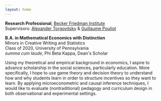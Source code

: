 ```yaml
---
layout: home
---
```


**Research Professional**,
[Becker Friedman Institute](https://bfi.uchicago.edu)<br/>
Supervisors: [Alexander Torgovitsky](https://a-torgovitsky.github.io) & [Guillaume Pouliot](https://sites.google.com/site/guillaumeallairepouliot/)<br/>

**B.A. in Mathematical Economics with Distinction**<br/>
Minors in Creative Writing and Statistics<br/>
Class of 2020, University of Pennsylvania<br/>
*summa cum laude*, Phi Beta Kappa, Dean's Scholar

<!-- **Research Interests**<br/> -->
<!-- *Economics*: Microeconometrics, Causal Inference, Game Theory, Market Design, Decision Theory<br/>
*Education*: Incentive Design, Curriculum Design, Pedagogical Evaluation<br/>
*Other*: Decision-Making during Pandemics -->
<!-- I aspire to advance methodological scholarship in causal inference, microeconometrics, and machine learning for greater understanding of the social sciences, particularly education, in conjunction with my interests in game theory, decision theory, and market design. -->
<!-- My main interests in economics exist at the intersection of theory and application to include the subjects of microeconometrics, game theory, market design, and decision theory. I am also interested in applying my economics POV to the field of education. In particular, -->
Using my theoretical and empirical background in economics, I aspire to advance scholarship in the social sciences, particularly education. More specifically, I hope to use game theory and decision theory to understand how and why students learn in order to structure incentives so they want to learn. By applying microeconometric and causal inference techniques, I would like to evaluate (nontraditional) pedagogy and curriculum design in both observational and experimental settings.

<!-- **Research Assistant**<br/> -->
<!-- School of Social Policy and Practice at University of Pennsylvania -->
<!-- Femida Handy -->

<!-- **Economics, Statistics, and Mathematics Tutor**<br/> -->
<!-- The Tutoring Center -->

<!-- **Research Peer Advisor**<br/> -->
<!-- Center for Undergraduate Research and Fellowships -->

<!-- **President**<br/> -->
<!-- Penn Cinema Initiative -->

<!-- **Set Captain**<br/> -->
<!-- Penn Singers Light Opera Company -->

<!-- **Research Interests** -->

<!-- In July of 2020, Omkar will be a Research Professional at the [Becker Friedman Institute for Economics](https://bfi.uchicago.edu) at the [University of Chicago](https://www.uchicago.edu). -->


<!-- Omkar aspires to advance methodological scholarship in causal inference and apply cutting-edge techniques in machine learning and data science to the social sciences, particularly education. -->

<!-- --- -->
<br/>

<!-- Click <a class="page-link" href="/assets/CV/KattaOmkar_CV.pdf">here</a> to view my Curriculum Vitae. -->
